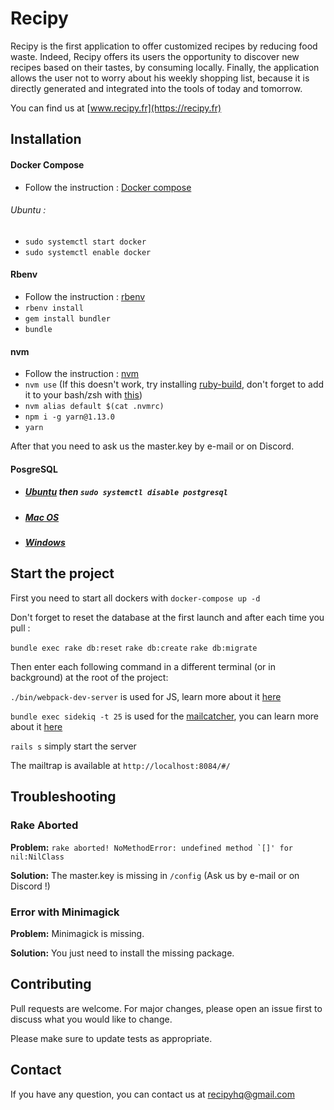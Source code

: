 
# Recipy

Recipy is the first application to offer customized recipes by reducing food waste.
Indeed, Recipy offers its users the opportunity to discover new recipes based on their tastes,
by consuming locally. Finally, the application allows the user not to worry about his weekly shopping
list, because it is directly generated and integrated into the tools of today and tomorrow.

You can find us at [www.recipy.fr](https://recipy.fr)
## Installation

#### Docker Compose
* Follow the instruction : [Docker compose](https://docs.docker.com/compose/install/#install-compose)
###### Ubuntu :
* `sudo systemctl start docker`
* `sudo systemctl enable docker`

#### Rbenv
* Follow the instruction : [rbenv](https://github.com/rbenv/rbenv)
* `rbenv install`
* `gem install bundler`
* `bundle`
#### nvm
* Follow the instruction : [nvm](https://github.com/nvm-sh/nvm)
* `nvm use` (If this doesn't work, try installing [ruby-build](https://github.com/rbenv/ruby-build), don't forget to add it to your bash/zsh with [this](https://github.com/nvm-sh/nvm#bash))
* `nvm alias default $(cat .nvmrc)`
* `npm i -g yarn@1.13.0`
* `yarn`

After that you need to ask us the master.key by e-mail or on Discord.

#### PosgreSQL

* ##### [Ubuntu](https://doc.ubuntu-fr.org/postgresql) then `sudo systemctl disable postgresql`
* ##### [Mac OS](https://medium.com/@Umesh_Kafle/postgresql-and-postgis-installation-in-mac-os-87fa98a6814d)
* ##### [Windows](https://youtu.be/uK4-nUZiOH4)

## Start the project

First you need to start all dockers with `docker-compose up -d`

Don't forget to reset the database at the first launch and after each time you pull :

`bundle exec rake db:reset`
`rake db:create`
`rake db:migrate`

Then enter each following command in a different terminal (or in background) at the root of the project:

`./bin/webpack-dev-server` is used for JS, learn more about it [here](https://webpack.js.org/configuration/dev-server/)

`bundle exec sidekiq -t 25` is used for the [mailcatcher](https://www.npmjs.com/package/maildev), you can learn more about it [here](https://github.com/mperham/sidekiq)

`rails s` simply start the server

The mailtrap is available at `http://localhost:8084/#/`

## Troubleshooting

### Rake Aborted

**Problem:** ```rake aborted!
NoMethodError: undefined method `[]' for nil:NilClass```

**Solution:** The master.key is missing in `/config` (Ask us by e-mail or on Discord !)

### Error with Minimagick

**Problem:** Minimagick is missing.

**Solution:** You just need to install the missing package.

## Contributing
Pull requests are welcome. For major changes, please open an issue first to discuss what you would like to change.

Please make sure to update tests as appropriate.

## Contact

If you have any question, you can contact us at recipyhq@gmail.com

